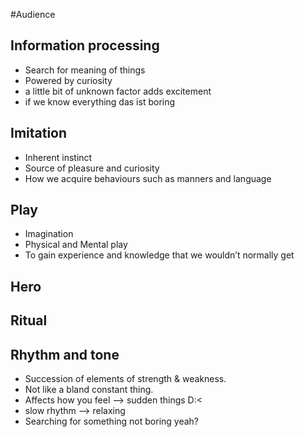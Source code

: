 #Audience
## Information processing
- Search for meaning of things
- Powered by curiosity
- a little bit of unknown factor adds excitement 
- if we know everything das ist boring
## Imitation 
- Inherent instinct
- Source of pleasure and curiosity
- How we acquire behaviours such as manners and language
## Play
- Imagination
- Physical and Mental play
- To gain experience and knowledge that we wouldn’t normally get
## Hero
## Ritual
## Rhythm and tone
- Succession of elements of strength & weakness.
- Not like a bland constant thing. 
- Affects how you feel –> sudden things D:<
- slow rhythm –> relaxing
- Searching for something not boring yeah?
